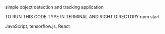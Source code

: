 simple object detection and tracking application 

TO RUN THIS CODE TYPE IN TERMINAL AND RIGHT DIRECTORY npm start 

JavaScript, tensorflow.js, React
